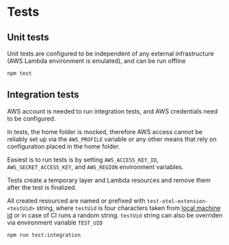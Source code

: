 # Tests

## Unit tests

Unit tests are configured to be independent of any external infrastructure (AWS Lambda environment is emulated), and can be run offline

```bash
npm test
```

## Integration tests

AWS account is needed to run integration tests, and AWS credentials need to be configured.

In tests, the home folder is mocked, therefore AWS access cannot be reliably set up via the `AWS_PROFILE` variable or any other means that rely on configuration placed in the home folder.

Easiest is to run tests is by setting `AWS_ACCESS_KEY_ID`, `AWS_SECRET_ACCESS_KEY`, and `AWS_REGION` environment variables.

Tests create a temporary layer and Lambda resources and remove them after the test is finalized.

All created resourced are named or prefixed with `test-otel-extension-<testUid>` string, where `testUid` is four characters taken from [local machine id](https://www.npmjs.com/package/node-machine-id) or in case of CI runs a random string. `testUid` string can also be overriden via environment variable `TEST_UID`

```bash
npm run test:integration
```
